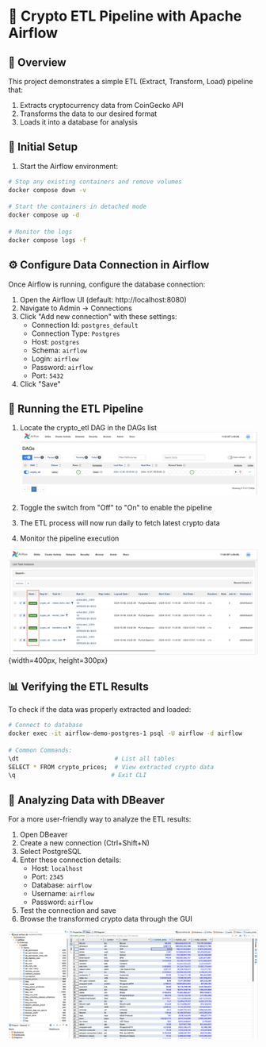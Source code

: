 # 🚀 Crypto ETL Pipeline with Apache Airflow

## 📝 Overview
This project demonstrates a simple ETL (Extract, Transform, Load) pipeline that:
1. Extracts cryptocurrency data from CoinGecko API
2. Transforms the data to our desired format 
3. Loads it into a database for analysis

## 🔧 Initial Setup

1. Start the Airflow environment:
```bash
# Stop any existing containers and remove volumes
docker compose down -v

# Start the containers in detached mode
docker compose up -d

# Monitor the logs
docker compose logs -f
```

## ⚙️ Configure Data Connection in Airflow

Once Airflow is running, configure the database connection:

1. Open the Airflow UI (default: http://localhost:8080)
2. Navigate to Admin -> Connections
3. Click "Add new connection" with these settings:
   - Connection Id: `postgres_default`
   - Connection Type: `Postgres`
   - Host: `postgres`
   - Schema: `airflow`
   - Login: `airflow`
   - Password: `airflow`
   - Port: `5432`
4. Click "Save"

## 🏃 Running the ETL Pipeline 
1. Locate the crypto_etl DAG in the DAGs list
![img](artifacts/dag_view.png)

2. Toggle the switch from "Off" to "On" to enable the pipeline

3. The ETL process will now run daily to fetch latest crypto data

4. Monitor the pipeline execution

![img](artifacts/dag_runs.png){width=400px, height=300px}

## 📊 Verifying the ETL Results

To check if the data was properly extracted and loaded:

```bash
# Connect to database
docker exec -it airflow-demo-postgres-1 psql -U airflow -d airflow

# Common Commands:
\dt                           # List all tables
SELECT * FROM crypto_prices;  # View extracted crypto data
\q                           # Exit CLI
```

## 🦫 Analyzing Data with DBeaver

For a more user-friendly way to analyze the ETL results:

1. Open DBeaver
2. Create a new connection (Ctrl+Shift+N)
3. Select PostgreSQL
4. Enter these connection details:
   - Host: `localhost`
   - Port: `2345`
   - Database: `airflow`
   - Username: `airflow`
   - Password: `airflow`
5. Test the connection and save
6. Browse the transformed crypto data through the GUI

![img](artifacts/loaded_crypto_data.png)